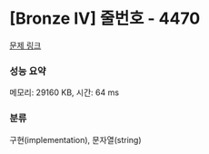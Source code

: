 # [Bronze IV] 줄번호 - 4470 

[문제 링크](https://www.acmicpc.net/problem/4470) 

### 성능 요약

메모리: 29160 KB, 시간: 64 ms

### 분류

구현(implementation), 문자열(string)

